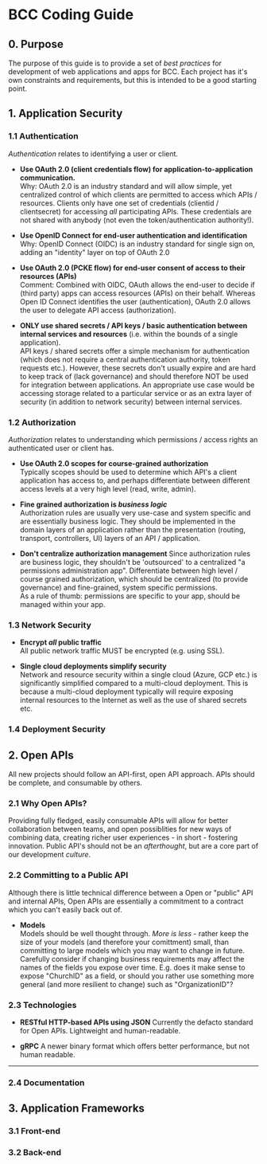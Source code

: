 # BCC Coding Guide

## 0. Purpose
The purpose of this guide is to provide a set of _best practices_ for development of web applications and apps for BCC. Each project has it's own constraints and requirements, but this is intended to be a good starting point.


## 1. Application Security

### 1.1 Authentication
_Authentication_ relates to identifying a user or client.

* **Use OAuth 2.0 (client credentials flow) for application-to-application communication.**  
  Why: OAuth 2.0 is an industry standard and will allow simple, yet centralized control of which clients are permitted to access which APIs / resources. Clients only have one set of credentials (clientid / clientsecret) for accessing _all_ participating APIs. These credentials are not shared with anybody (not even the token/authentication authority!).

* **Use OpenID Connect for end-user authentication and identification**  
  Why: OpenID Connect (OIDC) is an industry standard for single sign on, adding an "identity" layer on top of OAuth 2.0
 
* **Use OAuth 2.0 (PCKE flow) for end-user consent of access to their resources (APIs)**  
  Comment: Combined with OIDC, OAuth allows the end-user to decide if (third party) apps can access resources (APIs) on their behalf. Whereas Open ID Connect identifies the user (authentication), OAuth 2.0 allows the user to delegate API access (authorization).
  
* **ONLY use shared secrets / API keys / basic authentication between internal services and resources** (i.e. within the bounds of a single application).  
  API keys / shared secrets offer a simple mechanism for authentication (which does not require a central authentication authority, token requests etc.). However, these secrets don't usually expire and are hard to keep track of (lack governance) and should therefore NOT be used for integration between applications. An appropriate use case would be accessing storage related to a particular service or as an extra layer of security (in addition to network security) between internal services.


### 1.2 Authorization
_Authorization_ relates to understanding which permissions / access rights an authenticated user or client has.

* **Use OAuth 2.0 scopes for course-grained authorization**  
  Typically scopes should be used to determine which API's a client application has access to, and perhaps differentiate between different access levels at a very high level (read, write, admin).
  
* **Fine grained authorization is _business logic_**  
 Authorization rules are usually very use-case and system specific and are essentially business logic. They should be implemented in the domain layers of an application rather than the presentation (routing, transport, controllers, UI) layers of an API / application. 

* **Don't centralize authorization management**
Since authorization rules are business logic, they shouldn't be 'outsourced' to a centralized "a permissions administration app". Differentiate between high level / course grained authorization, which should be centralized (to provide governance) and fine-grained, system specific permissions.  
As a rule of thumb: permissions are specific to your app, should be managed within your app.


### 1.3 Network Security

* **Encrypt _all_ public traffic**  
All public network traffic MUST be encrypted (e.g. using SSL).

* **Single cloud deployments simplify security**  
Network and resource security within a single cloud (Azure, GCP etc.) is significantly simplified compared to a multi-cloud deployment. This is because a multi-cloud deployment typically will require exposing internal resources to the Internet as well as the use of shared secrets etc. 


### 1.4 Deployment Security


## 2. Open APIs
All new projects should follow an API-first, open API approach. APIs should be complete, and consumable by others.

### 2.1 Why Open APIs?
 Providing fully fledged, easily consumable APIs will allow for better collaboration between teams, and open possiblities for new ways of combining data, creating richer user experiences - in short - fostering innovation. Public API's should not be an _afterthought_, but are a core part of our development _culture_.

### 2.2 Committing to a Public API
Although there is little technical difference between a Open or "public" API and internal APIs, Open APIs are essentially a commitment to a contract which you can't easily back out of.

* **Models**  
Models should be well thought through. _More is less_ - rather keep the size of your models (and therefore your comittment) small, than committing to large models which you may want to change in future. Carefully consider if changing business requirements may affect the names of the fields you expose over time. E.g. does it make sense to expose "ChurchID" as a field, or should you rather use something more general (and more resilient to change) such as "OrganizationID"?

### 2.3 **Technologies**
* **RESTful HTTP-based APIs using JSON**
Currently the defacto standard for Open APIs. Lightweight and human-readable.

* **gRPC**
A newer binary format which offers better performance, but not human readable. 

* ** **

### 2.4 Documentation




## 3. Application Frameworks

### 3.1 Front-end


### 3.2 Back-end

